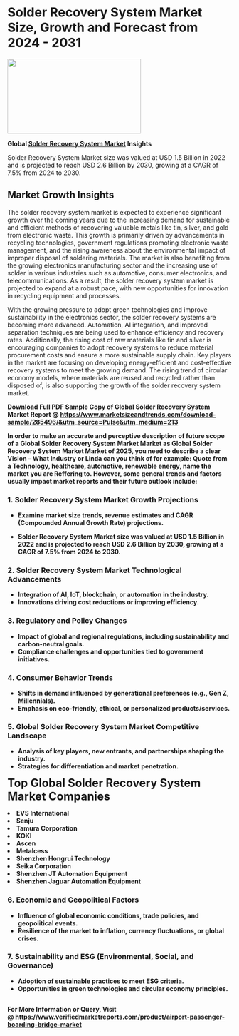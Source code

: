 <H1>Solder Recovery System Market Size, Growth and Forecast from 2024 - 2031</H1><img class="aligncenter size-medium wp-image-584254" src="https://thirdeyenews.in/wp-content/uploads/2024/09/Global-Market-Research-300x168.jpeg" alt="" width="300" height="168" /><p><strong>Global&nbsp;<a href="https://www.marketsizeandtrends.com/download-sample/285496/&amp;utm_source=Pulse&amp;utm_medium=213">Solder Recovery System Market</a> Insights</strong></p><p>Solder Recovery System Market size was valued at USD 1.5 Billion in 2022 and is projected to reach USD 2.6 Billion by 2030, growing at a CAGR of 7.5% from 2024 to 2030.</p><p><h2>Market Growth Insights</h2> <p>The solder recovery system market is expected to experience significant growth over the coming years due to the increasing demand for sustainable and efficient methods of recovering valuable metals like tin, silver, and gold from electronic waste. This growth is primarily driven by advancements in recycling technologies, government regulations promoting electronic waste management, and the rising awareness about the environmental impact of improper disposal of soldering materials. The market is also benefiting from the growing electronics manufacturing sector and the increasing use of solder in various industries such as automotive, consumer electronics, and telecommunications. As a result, the solder recovery system market is projected to expand at a robust pace, with new opportunities for innovation in recycling equipment and processes.</p> <p><strong></strong></p> <p>With the growing pressure to adopt green technologies and improve sustainability in the electronics sector, the solder recovery systems are becoming more advanced. Automation, AI integration, and improved separation techniques are being used to enhance efficiency and recovery rates. Additionally, the rising cost of raw materials like tin and silver is encouraging companies to adopt recovery systems to reduce material procurement costs and ensure a more sustainable supply chain. Key players in the market are focusing on developing energy-efficient and cost-effective recovery systems to meet the growing demand. The rising trend of circular economy models, where materials are reused and recycled rather than disposed of, is also supporting the growth of the solder recovery system market. </p> <p><strong></p><p><span class=""><strong>Download Full PDF Sample Copy of Global Solder Recovery System Market Report</strong> @ <a href="https://www.marketsizeandtrends.com/download-sample/285496/&amp;utm_source=Pulse&amp;utm_medium=213" target="_blank">https://www.marketsizeandtrends.com/download-sample/285496/&amp;utm_source=Pulse&amp;utm_medium=213</a></span></p><p>In order to make an accurate and perceptive description of future scope of a Global&nbsp;Solder Recovery System Market Market as Global&nbsp;Solder Recovery System Market Market of 2025, you need to describe a clear Vision &ndash; What Industry or Linda can you think of for example: Quote from a Technology, healthcare, automotive, renewable energy, name the market you are Reffering to. However, some general trends and factors usually impact market reports and their future outlook include:</p><h3>1.&nbsp;<strong>Solder Recovery System Market Growth Projections</strong></h3><ul><li>Examine market size trends, revenue estimates and CAGR (Compounded Annual Growth Rate) projections.</li><li><p>Solder Recovery System Market size was valued at USD 1.5 Billion in 2022 and is projected to reach USD 2.6 Billion by 2030, growing at a CAGR of 7.5% from 2024 to 2030.</p></li></ul><h3>2.&nbsp;<strong>Solder Recovery System Market Technological Advancements</strong></h3><ul><li>Integration of AI, IoT, blockchain, or automation in the industry.</li><li>Innovations driving cost reductions or improving efficiency.</li></ul><h3>3.&nbsp;<strong>Regulatory and Policy Changes</strong></h3><ul><li>Impact of global and regional regulations, including sustainability and carbon-neutral goals.</li><li>Compliance challenges and opportunities tied to government initiatives.</li></ul><h3>4.&nbsp;<strong>Consumer Behavior Trends</strong></h3><ul><li>Shifts in demand influenced by generational preferences (e.g., Gen Z, Millennials).</li><li>Emphasis on eco-friendly, ethical, or personalized products/services.</li></ul><h3>5.&nbsp;<strong>Global Solder Recovery System Market Competitive Landscape</strong></h3><ul><li>Analysis of key players, new entrants, and partnerships shaping the industry.</li><li>Strategies for differentiation and market penetration.</li></ul><p data-pm-slice="1 1 []"><span style="color: inherit; font-family: inherit; font-size: 25px;">Top Global Solder Recovery System Market Companies</span></p><div class="" data-test-id=""><p><li>EVS International</li><li> Senju</li><li> Tamura Corporation</li><li> KOKI</li><li> Ascen</li><li> Metalcess</li><li> Shenzhen Hongrui Technology</li><li> Seika Corporation</li><li> Shenzhen JT Automation Equipment</li><li> Shenzhen Jaguar Automation Equipment</li></p></div><h3>6.&nbsp;<strong>Economic and Geopolitical Factors</strong></h3><ul><li>Influence of global economic conditions, trade policies, and geopolitical events.</li><li>Resilience of the market to inflation, currency fluctuations, or global crises.</li></ul><h3>7.&nbsp;<strong>Sustainability and ESG (Environmental, Social, and Governance)</strong></h3><ul><li>Adoption of sustainable practices to meet ESG criteria.</li><li>Opportunities in green technologies and circular economy principles.</li></ul><h2><strong style="font-size: 14px;">For More Information or Query, Visit @&nbsp;</strong><a style="background-color: #ffffff; font-size: 14px;" href="https://www.marketsizeandtrends.com/report/solder-recovery-system-market/" target="_blank">https://www.verifiedmarketreports.com/product/airport-passenger-boarding-bridge-market</a></h2>
